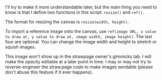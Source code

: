 I'll try to make it more understandable later, but the main thing you need to know is that I define two functions in this script: `resize()` and `ref()`.

The format for resizing the canvas is `resize(width, height)`.

To import a reference image onto the canvas, use `ref(image URL, x value to draw at, y value to draw at, image width, image height)`. The last four are optional. You can change the image width and height to stretch or squish images.

This image won't show up in the strawpage owner's gimmicks tab. I will make the opacity editable at a later point in time. I may or may not try to reverse-engineer the straw.page code to make images sendable (please don't abuse this feature if it ever happens). 
